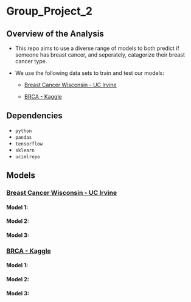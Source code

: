 # Group_Project_2

## Overview of the Analysis

* This repo aims to use a diverse range of models to both predict if someone has breast cancer, and seperately, catagorize their breast cancer type.
* We use the following data sets to train and test our models:

    * [Breast Cancer Wisconsin - UC Irvine](https://archive.ics.uci.edu/dataset/17/breast+cancer+wisconsin+diagnostic)

    * [BRCA - Kaggle](https://www.kaggle.com/datasets/amandam1/breastcancerdataset)

## Dependencies

- `python`
- `pandas`
- `tensorflow`
- `sklearn`
- `ucimlrepo`

## Models

### [Breast Cancer Wisconsin - UC Irvine](https://archive.ics.uci.edu/dataset/17/breast+cancer+wisconsin+diagnostic)

#### Model 1:

#### Model 2:

#### Model 3:

### [BRCA - Kaggle](https://www.kaggle.com/datasets/amandam1/breastcancerdataset)

#### Model 1:

#### Model 2:

#### Model 3:
